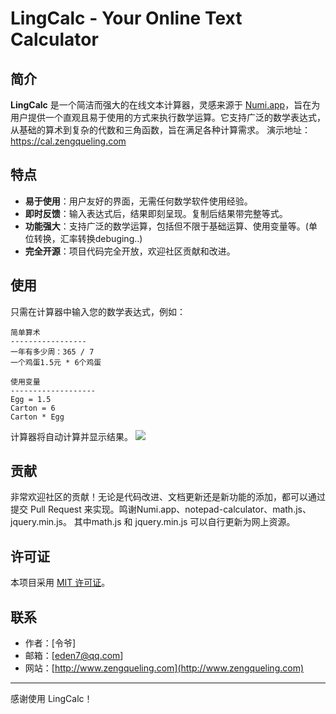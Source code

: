# LingCalc - Your Online Text Calculator

## 简介

**LingCalc** 是一个简洁而强大的在线文本计算器，灵感来源于 [Numi.app](https://www.numi.app/)，旨在为用户提供一个直观且易于使用的方式来执行数学运算。它支持广泛的数学表达式，从基础的算术到复杂的代数和三角函数，旨在满足各种计算需求。
演示地址： https://cal.zengqueling.com 

## 特点

- **易于使用**：用户友好的界面，无需任何数学软件使用经验。
- **即时反馈**：输入表达式后，结果即刻呈现。复制后结果带完整等式。
- **功能强大**：支持广泛的数学运算，包括但不限于基础运算、使用变量等。(单位转换，汇率转换debuging..)
- **完全开源**：项目代码完全开放，欢迎社区贡献和改进。

## 使用

只需在计算器中输入您的数学表达式，例如：
```
简单算术
-----------------
一年有多少周：365 / 7 
一个鸡蛋1.5元 * 6个鸡蛋 

使用变量
-------------------
Egg = 1.5 
Carton = 6 
Carton * Egg 
```
计算器将自动计算并显示结果。
![](https://cal.zengqueling.com/LingCalc-screenshot.png)



## 贡献

非常欢迎社区的贡献！无论是代码改进、文档更新还是新功能的添加，都可以通过提交 Pull Request 来实现。鸣谢Numi.app、notepad-calculator、math.js、jquery.min.js。
其中math.js 和 jquery.min.js 可以自行更新为网上资源。

## 许可证

本项目采用 [MIT 许可证](LICENSE)。

## 联系

- 作者：[令爷]
- 邮箱：[eden7@qq.com]
- 网站：[http://www.zengqueling.com](http://www.zengqueling.com)

---
感谢使用 LingCalc！
